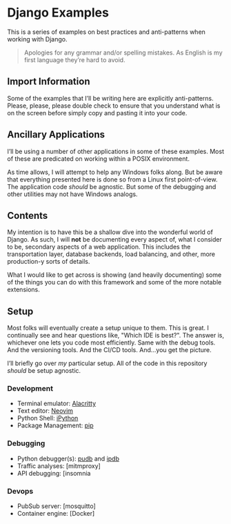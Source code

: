 # Django Examples
This is a series of examples on best practices and anti-patterns when working with Django. 

> Apologies for any grammar and/or spelling mistakes. As English is my first language they’re hard to avoid.

## Import Information
Some of the examples that I’ll be writing here are explicitly anti-patterns. Please, please, please double check to ensure that you understand what is on the screen before simply copy and pasting it into your code.

## Ancillary Applications
I’ll be using a number of other applications in some of these examples. Most of these are predicated on working within a POSIX environment.

As time allows, I will attempt to help any Windows folks along. But be aware that everything presented here is done so from a Linux first point-of-view. The application code *should* be agnostic. But some of the debugging and other utilities may not have Windows analogs.

## Contents

My intention is to have this be a shallow dive into the wonderful world of Django. As such, I will **not** be documenting every aspect of, what I consider to be, secondary aspects of a web application. This includes the transportation layer, database backends, load balancing, and other, more production-y sorts of details.

What I would like to get across is showing (and heavily documenting) some of the things you can do with this framework and some of the more notable extensions.

## Setup

Most folks will eventually create a setup unique to them. This is great. I continually see and hear questions like, "Which IDE is best?". The answer is, whichever one lets you code most efficiently. Same with the debug tools. And the versioning tools. And the CI/CD tools. And…you get the picture. 

I’ll briefly go over *my* particular setup. All of the code in this repository *should* be setup agnostic. 

### Development
* Terminal emulator: [Alacritty](https://github.com/alacritty/alacritty)
* Text editor: [Neovim](https://neovim.io/)
* Python Shell: [iPython](https://ipython.org/)
* Package Management: [pip](https://pypi.org/project/pip/)

### Debugging
* Python debugger(s): [pudb](https://pypi.org/project/pudb/) and
  [ipdb](https://pypi.org/project/ipdb/)
* Traffic analyses: [mitmproxy]
* API debugging: [insomnia

### Devops
* PubSub server: [mosquitto]
* Container engine: [Docker]
